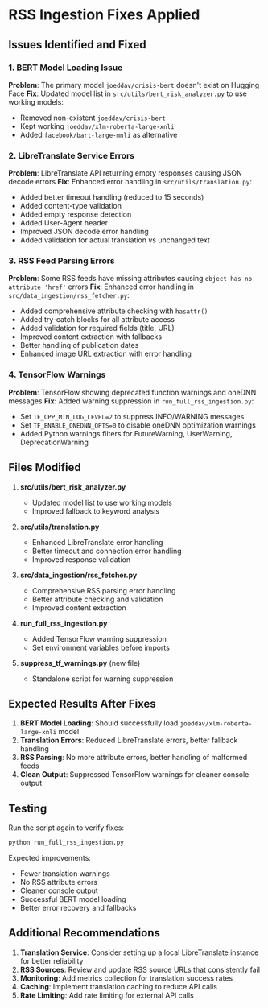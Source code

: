 # RSS Ingestion Fixes Applied

## Issues Identified and Fixed

### 1. BERT Model Loading Issue
**Problem**: The primary model `joeddav/crisis-bert` doesn't exist on Hugging Face
**Fix**: Updated model list in `src/utils/bert_risk_analyzer.py` to use working models:
- Removed non-existent `joeddav/crisis-bert`
- Kept working `joeddav/xlm-roberta-large-xnli`
- Added `facebook/bart-large-mnli` as alternative

### 2. LibreTranslate Service Errors
**Problem**: LibreTranslate API returning empty responses causing JSON decode errors
**Fix**: Enhanced error handling in `src/utils/translation.py`:
- Added better timeout handling (reduced to 15 seconds)
- Added content-type validation
- Added empty response detection
- Added User-Agent header
- Improved JSON decode error handling
- Added validation for actual translation vs unchanged text

### 3. RSS Feed Parsing Errors
**Problem**: Some RSS feeds have missing attributes causing `object has no attribute 'href'` errors
**Fix**: Enhanced error handling in `src/data_ingestion/rss_fetcher.py`:
- Added comprehensive attribute checking with `hasattr()`
- Added try-catch blocks for all attribute access
- Added validation for required fields (title, URL)
- Improved content extraction with fallbacks
- Better handling of publication dates
- Enhanced image URL extraction with error handling

### 4. TensorFlow Warnings
**Problem**: TensorFlow showing deprecated function warnings and oneDNN messages
**Fix**: Added warning suppression in `run_full_rss_ingestion.py`:
- Set `TF_CPP_MIN_LOG_LEVEL=2` to suppress INFO/WARNING messages
- Set `TF_ENABLE_ONEDNN_OPTS=0` to disable oneDNN optimization warnings
- Added Python warnings filters for FutureWarning, UserWarning, DeprecationWarning

## Files Modified

1. **src/utils/bert_risk_analyzer.py**
   - Updated model list to use working models
   - Improved fallback to keyword analysis

2. **src/utils/translation.py**
   - Enhanced LibreTranslate error handling
   - Better timeout and connection error handling
   - Improved response validation

3. **src/data_ingestion/rss_fetcher.py**
   - Comprehensive RSS parsing error handling
   - Better attribute checking and validation
   - Improved content extraction

4. **run_full_rss_ingestion.py**
   - Added TensorFlow warning suppression
   - Set environment variables before imports

5. **suppress_tf_warnings.py** (new file)
   - Standalone script for warning suppression

## Expected Results After Fixes

1. **BERT Model Loading**: Should successfully load `joeddav/xlm-roberta-large-xnli` model
2. **Translation Errors**: Reduced LibreTranslate errors, better fallback handling
3. **RSS Parsing**: No more attribute errors, better handling of malformed feeds
4. **Clean Output**: Suppressed TensorFlow warnings for cleaner console output

## Testing

Run the script again to verify fixes:
```bash
python run_full_rss_ingestion.py
```

Expected improvements:
- Fewer translation warnings
- No RSS attribute errors
- Cleaner console output
- Successful BERT model loading
- Better error recovery and fallbacks

## Additional Recommendations

1. **Translation Service**: Consider setting up a local LibreTranslate instance for better reliability
2. **RSS Sources**: Review and update RSS source URLs that consistently fail
3. **Monitoring**: Add metrics collection for translation success rates
4. **Caching**: Implement translation caching to reduce API calls
5. **Rate Limiting**: Add rate limiting for external API calls